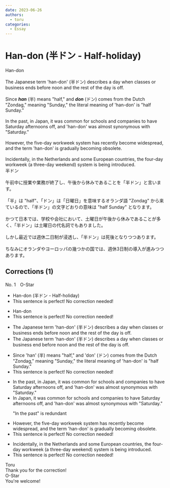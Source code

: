 ```yaml
---
date: 2023-06-26
authors:
  - toru
categories:
  - Essay
---
```


<h1 id="subject_show">Han-don (半ドン - Half-holiday)</h1>
<div class="date" hidden>Jun 26, 2023 17:21</div>
<div id="post"><div id="body_show_ori">
Han-don<br/><br/>The Japanese term 'han-don' (半ドン) describes a day when classes or business ends before noon and the rest of the day is off.<br/><br/>Since <strong><em>han</em></strong> (半) means "half," and <strong><em>don</em></strong> (ドン) comes from the Dutch "Zondag," meaning "Sunday," the literal meaning of 'han-don' is "half Sunday."<br/><br/>In the past, in Japan, it was common for schools and companies to have Saturday afternoons off, and 'han-don' was almost synonymous with "Saturday."<br/><br/>However, the five-day workweek system has recently become widespread, and the term 'han-don' is gradually becoming obsolete.<br/><br/>Incidentally, in the Netherlands and some European countries, the four-day workweek (a three-day weekend) system is being introduced.
</div></div>

<!-- more -->

<div id="post_ja"><div id="body_show_mo">
半ドン<br/><br/>午前中に授業や業務が終了し、午後から休みであることを「半ドン」と言います。<br/><br/>「半」は "half"、「ドン」は「日曜日」を意味するオランダ語 "Zondag" から来ているので、「半ドン」の文字どおりの意味は "half Sunday" となります。<br/><br/>かつて日本では、学校や会社において、土曜日が午後から休みであることが多く、「半ドン」は土曜日の代名詞でもありました。<br/><br/>しかし最近では週休二日制が浸透し、「半ドン」は死後となりつつあります。<br/><br/>ちなみにオランダやヨーロッパの幾つかの国では、週休3日制の導入が進みつつあります。
</div></div>

## Corrections (1)
<div id="block"><div class="first_name"> No. 1　<span class="just_name">O-Star</span></div><div id="block2">
<ul class="correction_field">
<li class="incorrect">Han-don (半ドン - Half-holiday)</li>
<li class="corrected perfect">This sentence is perfect! No correction needed!</li>
</ul>
<ul class="correction_field">
<li class="incorrect">Han-don</li>
<li class="corrected perfect">This sentence is perfect! No correction needed!</li>
</ul>
<ul class="correction_field">
<li class="incorrect">The Japanese term 'han-don' (半ドン) describes a day when classes or business ends before noon and the rest of the day is off.</li>
<li class="corrected correct">
The Japanese term 'han-don' (半ドン) describes a day when classes or business <span class="f_bold">end </span>before noon and the rest of the day is off.
</li>
</ul>
<ul class="correction_field">
<li class="incorrect">Since 'han' (半) means "half," and 'don' (ドン) comes from the Dutch "Zondag," meaning "Sunday," the literal meaning of 'han-don' is "half Sunday."</li>
<li class="corrected perfect">This sentence is perfect! No correction needed!</li>
</ul>
<ul class="correction_field">
<li class="incorrect">In the past, in Japan, it was common for schools and companies to have Saturday afternoons off, and 'han-don' was almost synonymous with "Saturday."</li>
<li class="corrected correct">
<span class="f_bold">In Japan,</span> it was common for schools and companies to have Saturday afternoons off, and 'han-don' was almost synonymous with "Saturday."
<p class="correction_comment">"In the past" is redundant</p>
</li>
</ul>
<ul class="correction_field">
<li class="incorrect">However, the five-day workweek system has recently become widespread, and the term 'han-don' is gradually becoming obsolete.</li>
<li class="corrected perfect">This sentence is perfect! No correction needed!</li>
</ul>
<ul class="correction_field">
<li class="incorrect">Incidentally, in the Netherlands and some European countries, the four-day workweek (a three-day weekend) system is being introduced.</li>
<li class="corrected perfect">This sentence is perfect! No correction needed!</li>
</ul>
</div><div class="name"><span class="just_name">Toru</span><br>
Thank you for the correction!
</div>
<div class="name"><span class="just_name">O-Star</span><br>
You're welcome!
</div>
</div>
